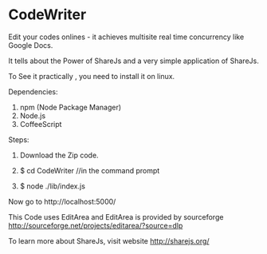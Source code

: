 CodeWriter
==========

Edit your codes onlines - it achieves multisite real time concurrency like Google Docs.

It tells about the Power of ShareJs and a very simple application of ShareJs.

To See it practically , you need to install it on linux.

Dependencies:

1) npm (Node Package Manager) 
2) Node.js
3) CoffeeScript


Steps:

1) Download the Zip code.

2) $ cd CodeWriter //in the command prompt

3) $ node ./lib/index.js


Now go to http://localhost:5000/

This Code uses EditArea and EditArea is provided by sourceforge http://sourceforge.net/projects/editarea/?source=dlp

To learn more about ShareJs, visit website http://sharejs.org/
